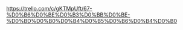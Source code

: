https://trello.com/c/gKTMpUft/67-%D0%B6%D0%BE%D0%B3%D0%BB%D0%BE-%D0%BD%D0%B0%D0%B4%D0%B5%D0%B6%D0%B4%D0%B0